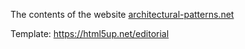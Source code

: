 The contents of the website [architectural-patterns.net](https://architectural-patterns.net)

Template: https://html5up.net/editorial
